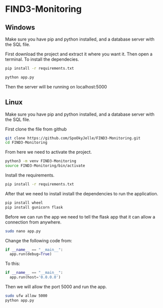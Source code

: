 # FIND3-Monitoring

## Windows
Make sure you have pip and python installed, and a database server with the SQL file.

First download the project and extract it where you want it.
Then open a terminal.
To install the dependecies.

```bash
pip install -r requirements.txt 
```

```bash
python app.py
```

Then the server will be running on localhost:5000

## Linux

Make sure you have pip and python installed, and a database server with the SQL file.
 
First clone the file from github

```bash
git clone https://github.com/SpoOkyJelle/FIND3-Monitoring.git
cd FIND3-Monitoring
```

From here we need to activate the project.

```bash
python3 -m venv FIND3-Monitoring
source FIND3-Monitoring/bin/activate
```

Install the requirements.
```bash
pip install -r requirements.txt 
```

After that we need to install install the dependencies to run the application.

```bash
pip install wheel
pip install gunicorn flask
```


Before we can run the app we need to tell the flask app that it can allow a connection from anywhere.
```bash
sudo nano app.py
```

Change the following code from:
```python
if __name__ == "__main__":
  app.run(debug=True)
```
To this:
```python
if __name__ == "__main__":
  app.run(host='0.0.0.0')
```

Then we will allow the port 5000 and run the app.

```bash
sudo ufw allow 5000
python app.py
```